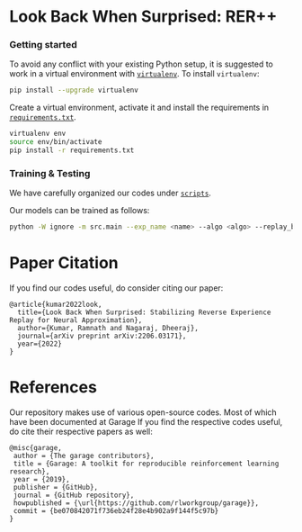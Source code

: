 # Look Back When Surprised: RER++

### Getting started

To avoid any conflict with your existing Python setup, it is suggested to work in a virtual environment with [`virtualenv`](https://docs.python-guide.org/dev/virtualenvs/). To install `virtualenv`:
```bash
pip install --upgrade virtualenv
```
Create a virtual environment, activate it and install the requirements in [`requirements.txt`](requirements.txt).
```bash
virtualenv env
source env/bin/activate
pip install -r requirements.txt
```

### Training & Testing

We have carefully organized our codes under [`scripts`](scripts).

Our models can be trained as follows:
```bash
python -W ignore -m src.main --exp_name <name> --algo <algo> --replay_buffer_sampler <replay_buffer_choice> --env <env_name> --train --seed $1 --snapshot_dir $2
```

# Paper Citation

If you find our codes useful, do consider citing our paper:
```
@article{kumar2022look,
  title={Look Back When Surprised: Stabilizing Reverse Experience Replay for Neural Approximation},
  author={Kumar, Ramnath and Nagaraj, Dheeraj},
  journal={arXiv preprint arXiv:2206.03171},
  year={2022}
}
```

# References

Our repository makes use of various open-source codes. Most of which have been documented at Garage If you find the respective codes useful, do cite their respective papers as well:

```
@misc{garage,
 author = {The garage contributors},
 title = {Garage: A toolkit for reproducible reinforcement learning research},
 year = {2019},
 publisher = {GitHub},
 journal = {GitHub repository},
 howpublished = {\url{https://github.com/rlworkgroup/garage}},
 commit = {be070842071f736eb24f28e4b902a9f144f5c97b}
}
```